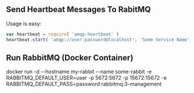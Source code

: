 ## Send Heartbeat Messages To RabitMQ

Usage is easy:

```javascript
var heartbeat = require( 'amqp-heartbeat' )
heartbeat.start( 'amqp://user:password@localhost', 'Some Service Name' )
```
 
## Run RabbitMQ (Docker Container)

 docker run -d --hostname my-rabbit --name some-rabbit -e RABBITMQ_DEFAULT_USER=user -p 5672:5672 -p 15672:15672 -e RABBITMQ_DEFAULT_PASS=password rabbitmq:3-management 



 